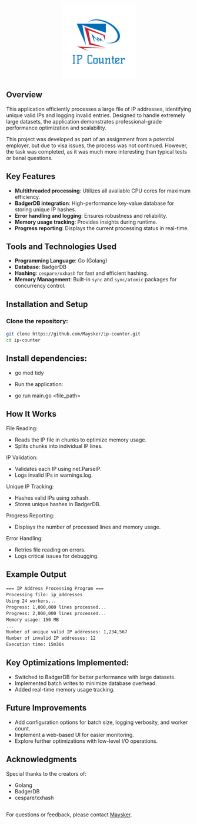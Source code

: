<p align="center">
  <img src="https://raw.githubusercontent.com/Maysker/ip-counter/refs/heads/master/assets/logo.png" alt="Logo" width="200">
</p>

## Overview

This application efficiently processes a large file of IP addresses, identifying unique valid IPs and logging invalid entries. Designed to handle extremely large datasets, the application demonstrates professional-grade performance optimization and scalability.

This project was developed as part of an assignment from a potential employer, but due to visa issues, the process was not continued. However, the task was completed, as it was much more interesting than typical tests or banal questions.

## Key Features

- **Multithreaded processing**: Utilizes all available CPU cores for maximum efficiency.
- **BadgerDB integration**: High-performance key-value database for storing unique IP hashes.
- **Error handling and logging**: Ensures robustness and reliability.
- **Memory usage tracking**: Provides insights during runtime.
- **Progress reporting**: Displays the current processing status in real-time.

## Tools and Technologies Used

- **Programming Language**: Go (Golang)
- **Database**: BadgerDB
- **Hashing**: `cespare/xxhash` for fast and efficient hashing.
- **Memory Management**: Built-in `sync` and `sync/atomic` packages for concurrency control.

## Installation and Setup

### Clone the repository:
```bash
git clone https://github.com/Maysker/ip-counter.git
cd ip-counter
```

## Install dependencies:

- go mod tidy
    
- Run the application:
    
- go run main.go <file_path>

## How It Works

File Reading:
- Reads the IP file in chunks to optimize memory usage.
- Splits chunks into individual IP lines.

IP Validation:

- Validates each IP using net.ParseIP.
- Logs invalid IPs in warnings.log.

Unique IP Tracking:

- Hashes valid IPs using xxhash.
- Stores unique hashes in BadgerDB.

Progress Reporting:

- Displays the number of processed lines and memory usage.

Error Handling:

- Retries file reading on errors.
- Logs critical issues for debugging.

## Example Output
```bash
=== IP Address Processing Program ===
Processing file: ip_addresses
Using 24 workers...
Progress: 1,000,000 lines processed...
Progress: 2,000,000 lines processed...
Memory usage: 150 MB
...
Number of unique valid IP addresses: 1,234,567
Number of invalid IP addresses: 12
Execution time: 15m30s
```

## Key Optimizations Implemented:

- Switched to BadgerDB for better performance with large datasets.
- Implemented batch writes to minimize database overhead.
- Added real-time memory usage tracking.

## Future Improvements

- Add configuration options for batch size, logging verbosity, and worker count.
- Implement a web-based UI for easier monitoring.
- Explore further optimizations with low-level I/O operations.

## Acknowledgments

Special thanks to the creators of:

- Golang
- BadgerDB
- cespare/xxhash
## 
For questions or feedback, please contact [Maysker](https://github.com/Maysker).
